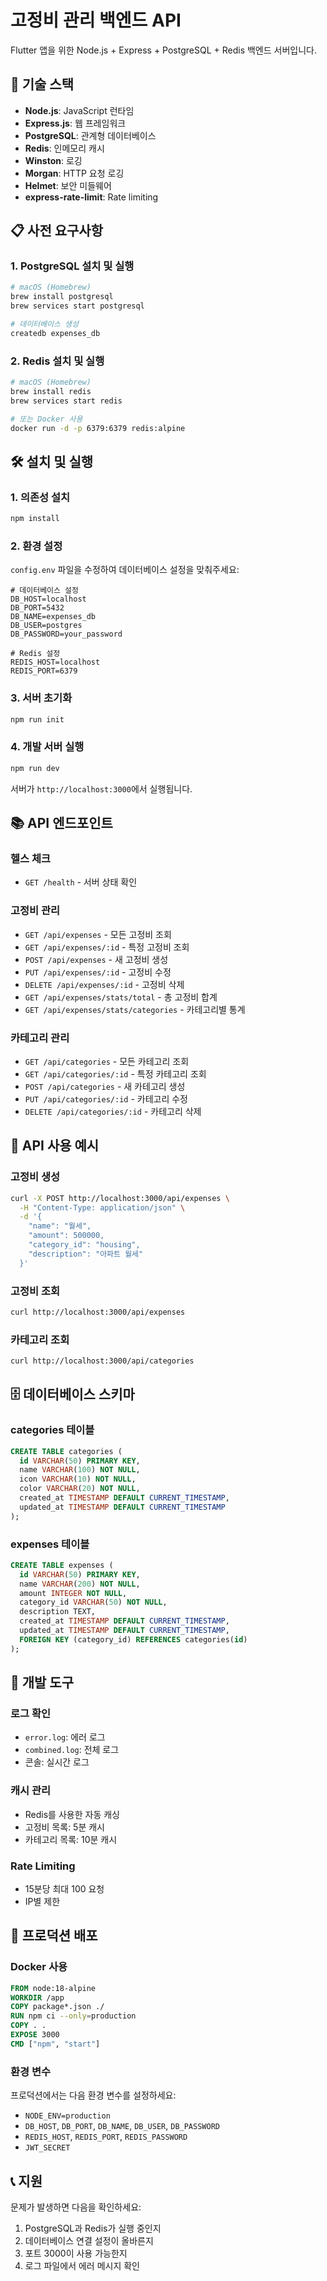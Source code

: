 # 고정비 관리 백엔드 API

Flutter 앱을 위한 Node.js + Express + PostgreSQL + Redis 백엔드 서버입니다.

## 🚀 기술 스택

- **Node.js**: JavaScript 런타임
- **Express.js**: 웹 프레임워크
- **PostgreSQL**: 관계형 데이터베이스
- **Redis**: 인메모리 캐시
- **Winston**: 로깅
- **Morgan**: HTTP 요청 로깅
- **Helmet**: 보안 미들웨어
- **express-rate-limit**: Rate limiting

## 📋 사전 요구사항

### 1. PostgreSQL 설치 및 실행

```bash
# macOS (Homebrew)
brew install postgresql
brew services start postgresql

# 데이터베이스 생성
createdb expenses_db
```

### 2. Redis 설치 및 실행

```bash
# macOS (Homebrew)
brew install redis
brew services start redis

# 또는 Docker 사용
docker run -d -p 6379:6379 redis:alpine
```

## 🛠️ 설치 및 실행

### 1. 의존성 설치

```bash
npm install
```

### 2. 환경 설정

`config.env` 파일을 수정하여 데이터베이스 설정을 맞춰주세요:

```env
# 데이터베이스 설정
DB_HOST=localhost
DB_PORT=5432
DB_NAME=expenses_db
DB_USER=postgres
DB_PASSWORD=your_password

# Redis 설정
REDIS_HOST=localhost
REDIS_PORT=6379
```

### 3. 서버 초기화

```bash
npm run init
```

### 4. 개발 서버 실행

```bash
npm run dev
```

서버가 `http://localhost:3000`에서 실행됩니다.

## 📚 API 엔드포인트

### 헬스 체크

- `GET /health` - 서버 상태 확인

### 고정비 관리

- `GET /api/expenses` - 모든 고정비 조회
- `GET /api/expenses/:id` - 특정 고정비 조회
- `POST /api/expenses` - 새 고정비 생성
- `PUT /api/expenses/:id` - 고정비 수정
- `DELETE /api/expenses/:id` - 고정비 삭제
- `GET /api/expenses/stats/total` - 총 고정비 합계
- `GET /api/expenses/stats/categories` - 카테고리별 통계

### 카테고리 관리

- `GET /api/categories` - 모든 카테고리 조회
- `GET /api/categories/:id` - 특정 카테고리 조회
- `POST /api/categories` - 새 카테고리 생성
- `PUT /api/categories/:id` - 카테고리 수정
- `DELETE /api/categories/:id` - 카테고리 삭제

## 📝 API 사용 예시

### 고정비 생성

```bash
curl -X POST http://localhost:3000/api/expenses \
  -H "Content-Type: application/json" \
  -d '{
    "name": "월세",
    "amount": 500000,
    "category_id": "housing",
    "description": "아파트 월세"
  }'
```

### 고정비 조회

```bash
curl http://localhost:3000/api/expenses
```

### 카테고리 조회

```bash
curl http://localhost:3000/api/categories
```

## 🗄️ 데이터베이스 스키마

### categories 테이블

```sql
CREATE TABLE categories (
  id VARCHAR(50) PRIMARY KEY,
  name VARCHAR(100) NOT NULL,
  icon VARCHAR(10) NOT NULL,
  color VARCHAR(20) NOT NULL,
  created_at TIMESTAMP DEFAULT CURRENT_TIMESTAMP,
  updated_at TIMESTAMP DEFAULT CURRENT_TIMESTAMP
);
```

### expenses 테이블

```sql
CREATE TABLE expenses (
  id VARCHAR(50) PRIMARY KEY,
  name VARCHAR(200) NOT NULL,
  amount INTEGER NOT NULL,
  category_id VARCHAR(50) NOT NULL,
  description TEXT,
  created_at TIMESTAMP DEFAULT CURRENT_TIMESTAMP,
  updated_at TIMESTAMP DEFAULT CURRENT_TIMESTAMP,
  FOREIGN KEY (category_id) REFERENCES categories(id)
);
```

## 🔧 개발 도구

### 로그 확인

- `error.log`: 에러 로그
- `combined.log`: 전체 로그
- 콘솔: 실시간 로그

### 캐시 관리

- Redis를 사용한 자동 캐싱
- 고정비 목록: 5분 캐시
- 카테고리 목록: 10분 캐시

### Rate Limiting

- 15분당 최대 100 요청
- IP별 제한

## 🚀 프로덕션 배포

### Docker 사용

```dockerfile
FROM node:18-alpine
WORKDIR /app
COPY package*.json ./
RUN npm ci --only=production
COPY . .
EXPOSE 3000
CMD ["npm", "start"]
```

### 환경 변수

프로덕션에서는 다음 환경 변수를 설정하세요:

- `NODE_ENV=production`
- `DB_HOST`, `DB_PORT`, `DB_NAME`, `DB_USER`, `DB_PASSWORD`
- `REDIS_HOST`, `REDIS_PORT`, `REDIS_PASSWORD`
- `JWT_SECRET`

## 📞 지원

문제가 발생하면 다음을 확인하세요:

1. PostgreSQL과 Redis가 실행 중인지
2. 데이터베이스 연결 설정이 올바른지
3. 포트 3000이 사용 가능한지
4. 로그 파일에서 에러 메시지 확인
